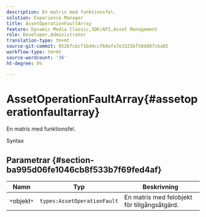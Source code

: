 ```yaml
---
description: En matris med funktionsfel.
solution: Experience Manager
title: AssetOperationFaultArray
feature: Dynamic Media Classic,SDK/API,Asset Management
role: Developer,Administrator
translation-type: tm+mt
source-git-commit: 052bfcbcf1bd4ccf60afa7e3325bf58dd07cba85
workflow-type: tm+mt
source-wordcount: '36'
ht-degree: 0%

---
```



# AssetOperationFaultArray{#assetoperationfaultarray}

En matris med funktionsfel.

Syntax

## Parametrar {#section-ba995d06fe1046cb8f533b7f69fed4af}

| Namn | Typ | Beskrivning |
|---|---|---|
| `*`objekt`*` | `types:AssetOperationFault` | En matris med felobjekt för tillgångsåtgärd. |


